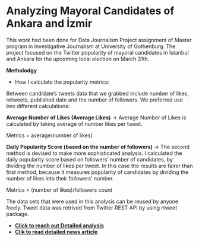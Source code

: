 Analyzing Mayoral Candidates of Ankara and İzmir
================

This work had been done for Data Journalism Project assignment of Master program in Investigative Journalism at University of Gothenburg. The project focused on the Twitter popularity of mayoral candidates in İstanbul and Ankara for the upcoming local election on March 31th.

**Metholodgy**

* How I calculate the popularity metrics:

Between candidate’s tweets data that we grabbed include number of likes, retweets, published date and the number of followers. We preferred use two different calculations:

**Average Number of Likes (Average Likes)**
→ Average Number of Likes is calculated by taking average of number likes per tweet.

Metrics  = average(number of likes)

**Daily Popularity Score (based on the number of followers)**
→ The second method is devised to make more sophisticated analysis. I calculated the daily popularity score based on followers’ number of candidates, by dividing the number of likes per tweet. In this case the results are fairer than first method, because it measures popularity of candidates by dividing the number of likes into their followers’ number. 

Metrics = (number of likes)/followers count

The data sets that were used in this analysis can be reused by anyone freely. Tweet data was retrived from Twitter REST API by using rtweet package.

* **[Click to reach out Detailed analysis](https://sadettindemirel.github.io/mayoral_candidates_tweets/analysis-of-tweets.html)**
* **[Clik to read detailed news article](https://verijurnali.blogspot.com/2019/03/how-popular-are-mayoral-candidates-for.html)**

